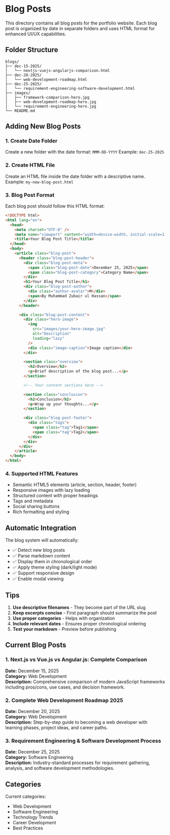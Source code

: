 # Blog Posts

This directory contains all blog posts for the portfolio website. Each blog post is organized by date in separate folders and uses HTML format for enhanced UI/UX capabilities.

## Folder Structure

```
blogs/
├── dec-15-2025/
│   └── nextjs-vuejs-angularjs-comparison.html
├── dec-20-2025/
│   └── web-development-roadmap.html
├── dec-25-2025/
│   └── requirement-engineering-software-development.html
├── images/
│   ├── framework-comparison-hero.jpg
│   ├── web-development-roadmap-hero.jpg
│   └── requirement-engineering-hero.jpg
└── README.md
```

## Adding New Blog Posts

### 1. Create Date Folder

Create a new folder with the date format: `MMM-DD-YYYY`
Example: `dec-25-2025`

### 2. Create HTML File

Create an HTML file inside the date folder with a descriptive name.
Example: `my-new-blog-post.html`

### 3. Blog Post Format

Each blog post should follow this HTML format:

```html
<!DOCTYPE html>
<html lang="en">
  <head>
    <meta charset="UTF-8" />
    <meta name="viewport" content="width=device-width, initial-scale=1.0" />
    <title>Your Blog Post Title</title>
  </head>
  <body>
    <article class="blog-post">
      <header class="blog-post-header">
        <div class="blog-post-meta">
          <span class="blog-post-date">December 25, 2025</span>
          <span class="blog-post-category">Category Name</span>
        </div>
        <h1>Your Blog Post Title</h1>
        <div class="blog-post-author">
          <div class="author-avatar">M</div>
          <span>By Muhammad Zubair ul Hassan</span>
        </div>
      </header>

      <div class="blog-post-content">
        <div class="hero-image">
          <img
            src="images/your-hero-image.jpg"
            alt="Description"
            loading="lazy"
          />
          <div class="image-caption">Image caption</div>
        </div>

        <section class="overview">
          <h2>Overview</h2>
          <p>Brief description of the blog post...</p>
        </section>

        <!-- Your content sections here -->

        <section class="conclusion">
          <h2>Conclusion</h2>
          <p>Wrap up your thoughts...</p>
        </section>

        <div class="blog-post-footer">
          <div class="tags">
            <span class="tag">Tag1</span>
            <span class="tag">Tag2</span>
          </div>
        </div>
      </div>
    </article>
  </body>
</html>
```

### 4. Supported HTML Features

- Semantic HTML5 elements (article, section, header, footer)
- Responsive images with lazy loading
- Structured content with proper headings
- Tags and metadata
- Social sharing buttons
- Rich formatting and styling

## Automatic Integration

The blog system will automatically:

- ✅ Detect new blog posts
- ✅ Parse markdown content
- ✅ Display them in chronological order
- ✅ Apply theme styling (dark/light mode)
- ✅ Support responsive design
- ✅ Enable modal viewing

## Tips

1. **Use descriptive filenames** - They become part of the URL slug
2. **Keep excerpts concise** - First paragraph should summarize the post
3. **Use proper categories** - Helps with organization
4. **Include relevant dates** - Ensures proper chronological ordering
5. **Test your markdown** - Preview before publishing

## Current Blog Posts

### 1. Next.js vs Vue.js vs Angular.js: Complete Comparison

**Date:** December 15, 2025  
**Category:** Web Development  
**Description:** Comprehensive comparison of modern JavaScript frameworks including pros/cons, use cases, and decision framework.

### 2. Complete Web Development Roadmap 2025

**Date:** December 20, 2025  
**Category:** Web Development  
**Description:** Step-by-step guide to becoming a web developer with learning phases, project ideas, and career paths.

### 3. Requirement Engineering & Software Development Process

**Date:** December 25, 2025  
**Category:** Software Engineering  
**Description:** Industry-standard processes for requirement gathering, analysis, and software development methodologies.

## Categories

Current categories:

- Web Development
- Software Engineering
- Technology Trends
- Career Development
- Best Practices
